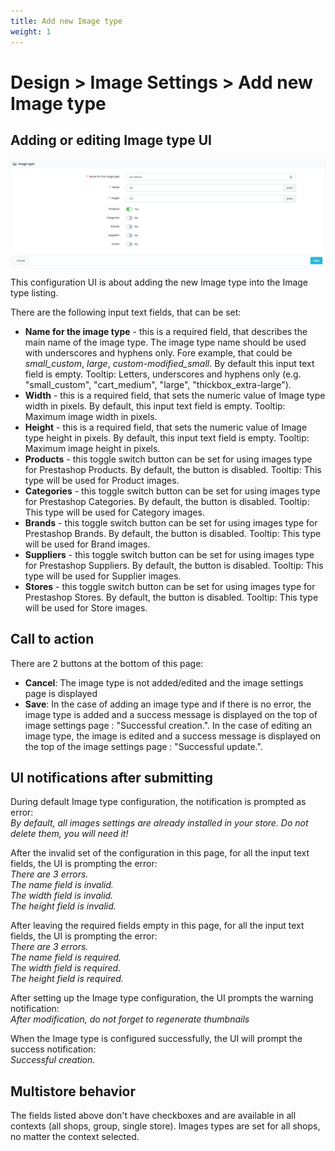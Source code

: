```yaml
---
title: Add new Image type
weight: 1
---
```


# Design > Image Settings > Add new Image type

## Adding or editing Image type UI

![Adding or editing Image type panel](static/img/image-settings-add-edit-image-type.png)

This configuration UI is about adding the new Image type into the Image type listing.

There are the following input text fields, that can be set:

- **Name for the image type**  - this is a required field, that describes the main name of the image type. The image type name should be used with underscores and hyphens only. Fore example, that could be _small_custom_, _large_, _custom-modified_small_. By default this input text field is empty. Tooltip: Letters, underscores and hyphens only (e.g. "small_custom", "cart_medium", "large", "thickbox_extra-large").
- **Width** - this is a required field, that sets the numeric value of Image type width in pixels. By default, this input text field is empty. Tooltip: Maximum image width in pixels.
- **Height** - this is a required field, that sets the numeric value of Image type height in pixels. By default, this input text field is empty. Tooltip: Maximum image height in pixels.
- **Products** - this toggle switch button can be set for using images type for Prestashop Products. By default, the button is disabled. Tooltip: This type will be used for Product images.
- **Categories** - this toggle switch button can be set for using images type for Prestashop Categories. By default, the button is disabled. Tooltip: This type will be used for Category images.
- **Brands** - this toggle switch button can be set for using images type for Prestashop Brands. By default, the button is disabled. Tooltip: This type will be used for Brand images.
- **Suppliers** - this toggle switch button can be set for using images type for Prestashop Suppliers. By default, the button is disabled. Tooltip: This type will be used for Supplier images.
- **Stores** - this toggle switch button can be set for using images type for Prestashop Stores. By default, the button is disabled. Tooltip: This type will be used for Store images.

 ## Call to action 
 There are 2 buttons at the bottom of this page: 
 - **Cancel**: The image type is not added/edited and the image settings page is displayed
 - **Save**: In the case of adding an image type and if there is no error, the image type is added and a success message is displayed on the top of image settings page : "Successful creation.". In the case of editing an image type, the image is edited and a success message is displayed on the top of the image settings page : "Successful update.".

## UI notifications after submitting

During default Image type configuration, the notification is prompted as error: <br>
_By default, all images settings are already installed in your store. Do not delete them, you will need it!_

After the invalid set of the configuration in this page, for all the input text fields, the UI is prompting the error: <br>
_There are 3 errors.<br>
The name field is invalid.<br>
The width field is invalid.<br>
The height field is invalid._<br>

After leaving the required fields empty in this page, for all the input text fields, the UI is prompting the error: <br>
_There are 3 errors.<br>
The name field is required.<br>
The width field is required.<br>
The height field is required._<br>

After setting up the Image type configuration, the UI prompts the warning notification: <br>
_After modification, do not forget to regenerate thumbnails_

When the Image type is configured successfully, the UI will prompt the success notification:<br>
_Successful creation._

## Multistore behavior

The fields listed above don't have checkboxes and are available in all contexts (all shops, group, single store).
Images types are set for all shops, no matter the context selected.
